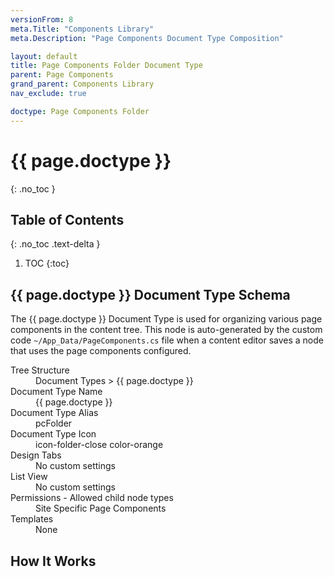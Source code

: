 ```yaml
---
versionFrom: 8
meta.Title: "Components Library"
meta.Description: "Page Components Document Type Composition"

layout: default
title: Page Components Folder Document Type
parent: Page Components
grand_parent: Components Library
nav_exclude: true

doctype: Page Components Folder
---
```


# {{ page.doctype }}
{: .no_toc }

## Table of Contents
{: .no_toc .text-delta }

1. TOC
{:toc}

## {{ page.doctype }} Document Type Schema

The {{ page.doctype }} Document Type is used for organizing various page components in the content tree. This node is auto-generated by the custom code `~/App_Data/PageComponents.cs` file when a content editor saves a node that uses the page components configured.

<dl>
    <dt>Tree Structure</dt> <dd>Document Types > {{ page.doctype }}</dd>
    <dt>Document Type Name</dt> <dd>{{ page.doctype }}</dd>
    <dt>Document Type Alias</dt> <dd>pcFolder</dd>
    <dt>Document Type Icon</dt> <dd>icon-folder-close color-orange</dd>
    <dt>Design Tabs</dt> <dd>No custom settings</dd>
    <dt>List View</dt> <dd>No custom settings</dd>
    <dt>Permissions - Allowed child node types</dt> <dd>Site Specific Page Components</dd>
    <dt>Templates</dt> <dd>None</dd>
</dl>


## How It Works